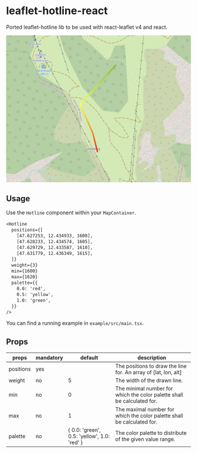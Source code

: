 # leaflet-hotline-react

Ported leaflet-hotline lib to be used with react-leaflet v4 and react.

![Demo image of hotline path on map](demo.png 'Demo Image')

## Usage

Use the `Hotline` component within your `MapContainer`.

```tsx
<Hotline
  positions={[
    [47.627253, 12.434933, 1600],
    [47.628233, 12.434574, 1605],
    [47.629729, 12.433587, 1610],
    [47.631779, 12.436349, 1615],
  ]}
  weight={3}
  min={1600}
  max={1620}
  palette={{
    0.0: 'red',
    0.5: 'yellow',
    1.0: 'green',
  }}
/>
```

You can find a running example in `example/src/main.tsx`.

## Props

| props     | mandatory | default                                     | description                                                             |
| --------- | --------- | ------------------------------------------- | ----------------------------------------------------------------------- |
| positions | yes       |                                             | The positions to draw the line for. An array of [lat, lon, alt]         |
| weight    | no        | 5                                           | The width of the drawn line.                                            |
| min       | no        | 0                                           | The minimal number for which the color palette shall be calculated for. |
| max       | no        | 1                                           | The maximal number for which the color palette shall be calculated for. |
| palette   | no        | { 0.0: 'green', 0.5: 'yellow', 1.0: 'red' } | The color palette to distribute of the given value range.               |
